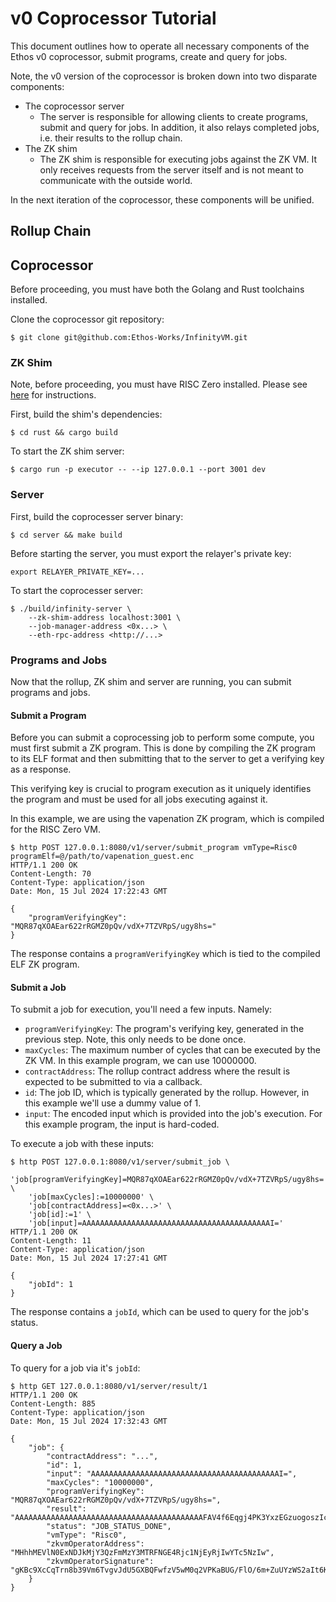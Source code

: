# v0 Coprocessor Tutorial

This document outlines how to operate all necessary components of the
Ethos v0 coprocessor, submit programs, create and query for jobs.

Note, the v0 version of the coprocessor is broken down into two disparate
components:

* The coprocessor server
  * The server is responsible for allowing clients to create programs, submit
    and query for jobs. In addition, it also relays completed jobs, i.e. their
    results to the rollup chain.
* The ZK shim
  * The ZK shim is responsible for executing jobs against the ZK VM. It only
    receives requests from the server itself and is not meant to communicate
    with the outside world.

In the next iteration of the coprocessor, these components will be unified.

## Rollup Chain

<!-- TODO: Describe how to spin up rollup and deploy necessary contract(s) -->

## Coprocessor

Before proceeding, you must have both the Golang and Rust toolchains installed.

Clone the coprocessor git repository:

```shell!
$ git clone git@github.com:Ethos-Works/InfinityVM.git
```

### ZK Shim

Note, before proceeding, you must have RISC Zero installed. Please see [here](https://dev.risczero.com/api/zkvm/install)
for instructions.

First, build the shim's dependencies:

```shell!
$ cd rust && cargo build
```

To start the ZK shim server:

```shell!
$ cargo run -p executor -- --ip 127.0.0.1 --port 3001 dev
```

### Server

First, build the coprocesser server binary:

```shell!
$ cd server && make build
```

Before starting the server, you must export the relayer's private key:

```shell!
export RELAYER_PRIVATE_KEY=...
```

To start the coprocesser server:

```shell!
$ ./build/infinity-server \
    --zk-shim-address localhost:3001 \
    --job-manager-address <0x...> \
    --eth-rpc-address <http://...>
```

### Programs and Jobs

Now that the rollup, ZK shim and server are running, you can submit programs and jobs.

#### Submit a Program

Before you can submit a coprocessing job to perform some compute, you must first
submit a ZK program. This is done by compiling the ZK program to its ELF format
and then submitting that to the server to get a verifying key as a response.

This verifying key is crucial to program execution as it uniquely identifies the
program and must be used for all jobs executing against it.

In this example, we are using the vapenation ZK program, which is compiled for the
RISC Zero VM.

```shell
$ http POST 127.0.0.1:8080/v1/server/submit_program vmType=Risc0 programElf=@/path/to/vapenation_guest.enc
HTTP/1.1 200 OK
Content-Length: 70
Content-Type: application/json
Date: Mon, 15 Jul 2024 17:22:43 GMT

{
    "programVerifyingKey": "MQR87qXOAEar622rRGMZ0pQv/vdX+7TZVRpS/ugy8hs="
}
```

The response contains a `programVerifyingKey` which is tied to the compiled ELF ZK program.

#### Submit a Job

To submit a job for execution, you'll need a few inputs. Namely:

* `programVerifyingKey`: The program's verifying key, generated in the previous step. Note, this only needs to be done once.
* `maxCycles`: The maximum number of cycles that can be executed by the ZK VM. In this example program, we can use 10000000.
* `contractAddress`: The rollup contract address where the result is expected to be submitted to via a callback.
* `id`: The job ID, which is typically generated by the rollup. However, in this example we'll use a dummy value of 1.
* `input`: The encoded input which is provided into the job's execution. For this example program, the input is hard-coded.

To execute a job with these inputs:

```shell
$ http POST 127.0.0.1:8080/v1/server/submit_job \
    'job[programVerifyingKey]=MQR87qXOAEar622rRGMZ0pQv/vdX+7TZVRpS/ugy8hs=' \
    'job[maxCycles]:=10000000' \
    'job[contractAddress]=<0x...>' \
    'job[id]:=1' \
    'job[input]=AAAAAAAAAAAAAAAAAAAAAAAAAAAAAAAAAAAAAAAAAAI='
HTTP/1.1 200 OK
Content-Length: 11
Content-Type: application/json
Date: Mon, 15 Jul 2024 17:27:41 GMT

{
    "jobId": 1
}
```

The response contains a `jobId`, which can be used to query for the job's status.

#### Query a Job

To query for a job via it's `jobId`:

```shell
$ http GET 127.0.0.1:8080/v1/server/result/1
HTTP/1.1 200 OK
Content-Length: 885
Content-Type: application/json
Date: Mon, 15 Jul 2024 17:32:43 GMT

{
    "job": {
        "contractAddress": "...",
        "id": 1,
        "input": "AAAAAAAAAAAAAAAAAAAAAAAAAAAAAAAAAAAAAAAAAAI=",
        "maxCycles": "10000000",
        "programVerifyingKey": "MQR87qXOAEar622rRGMZ0pQv/vdX+7TZVRpS/ugy8hs=",
        "result": "AAAAAAAAAAAAAAAAAAAAAAAAAAAAAAAAAAAAAAAAAAFAV4f6Eqgj4PK3YxzEGzuogoszIcqBERH6dc06o7tazgAAAAAAAAAAAAAAAAAAAAAAAAAAAAAAAAAAAAAAmJaAAAAAAAAAAAAAAAAAAAAAAAAAAAAAAAAAAAAAAAAAAKAAAAAAAAAAAAAAAAAAAAAAAAAAAAAAAAAAAAAAAAAA4AAAAAAAAAAAAAAAAAAAAAAAAAAAAAAAAAAAAAAAAAAgMQR87qXOAEar622rRGMZ0pQv/vdX+7TZVRpS/ugy8hsAAAAAAAAAAAAAAAAAAAAAAAAAAAAAAAAAAAAAAAAAJuWDBWB8nU5ldmVyRm9yZ2V0NDIwIE5ldmVyRm9yZ2V0NDIwghPyAAAAAAAAAAAAAAAAAAAAAAAAAAAAAAAAAAA=",
        "status": "JOB_STATUS_DONE",
        "vmType": "Risc0",
        "zkvmOperatorAddress": "MHhhMEVlN0ExNDJkMjY3QzFmMzY3MTRFNGE4Rjc1NjEyRjIwYTc5NzIw",
        "zkvmOperatorSignature": "gKBc9XcCqTrn8b39Vm6TvgvJdU5GXBQFwfzV5wM0q2VPKaBUG/FlO/6m+ZuUYzWS2aIt6K9rweR/jdDjb5ty0KS19w=="
    }
}
```
